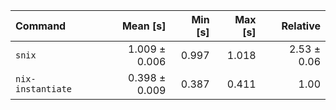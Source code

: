 | Command | Mean [s] | Min [s] | Max [s] | Relative |
|:---|---:|---:|---:|---:|
| `snix` | 1.009 ± 0.006 | 0.997 | 1.018 | 2.53 ± 0.06 |
| `nix-instantiate` | 0.398 ± 0.009 | 0.387 | 0.411 | 1.00 |
